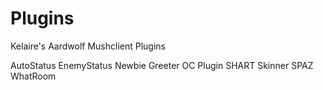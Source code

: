 # Plugins
Kelaire's Aardwolf Mushclient Plugins

AutoStatus
EnemyStatus
Newbie Greeter
OC Plugin
SHART
Skinner
SPAZ
WhatRoom
